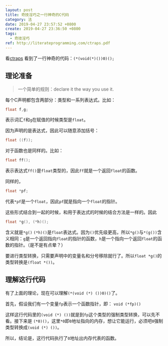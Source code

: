 ```yaml
---
layout: post
title: 奇技淫巧之一行神奇的C代码
category: 法
date: 2019-04-27 23:57:52 +0800
create: 2019-04-27 23:36:50 +0800
tags: 
  - 奇技淫巧
ref: http://literateprogramming.com/ctraps.pdf
---
```


看[ctraps](http://literateprogramming.com/ctraps.pdf) 看到了一行神奇的代码：`(*(void(*)())0)();`

## 理论准备
>一个简单的规则：declare it the way you use it.

每个C声明都包含两部分：类型和一系列表达式。比如：
```c
float f,g;
```
表示词汇`f`和`g`在赋值的时候类型是`float`。

因为声明的是表达式，因此可以随意添加括号：
```c
float ((f));
```

对于函数也是同样的。比如：
```c
float ff();
```
表示表达式`ff()`是`float`类型的，因此`ff`就是一个返回`float`的函数。

同样的，
```c
float *pf;
```
代表`*pf`是一个`float`，因此`pf`就是指向一个`float`的指针。

这些形式结合到一起的时候，和用于表达式的时候的结合方法是一样的。因此
```c
float *g(), (*h)();
```
含义就是`*g()` `(*h)()`是`float`表达式。因为`()`优先级更高，所以`*g()`与`*(g())`含义相同：`g`是一个返回指向`float`的指针的函数，`h`是一个指向一个返回`float`的函数的指针。（是不是有点晕？）

要进行类型转换，只需要声明中的变量名和分号移除就行了。所以`float *g()`的类型转换是`(float *())`。

## 理解这行代码
有了上面的理论，现在可以理解`(*(void (*) ())0)()`了。

首先，假设我们有一个变量`fp`表示一个函数指针，即：
`void (*fp)()`

这样这行代码里的`(void (*) ())`就是到`fp`这个类型的强制类型转换，可以先不看。接下来是
`(*0)()`，这里`*0`即`0`地址指向的内存，想让它能运行，必须吧`0`强制类型转换成`(void (*) ())`。

所以，结论是，这行代码执行了`0`地址出内存代表的函数。